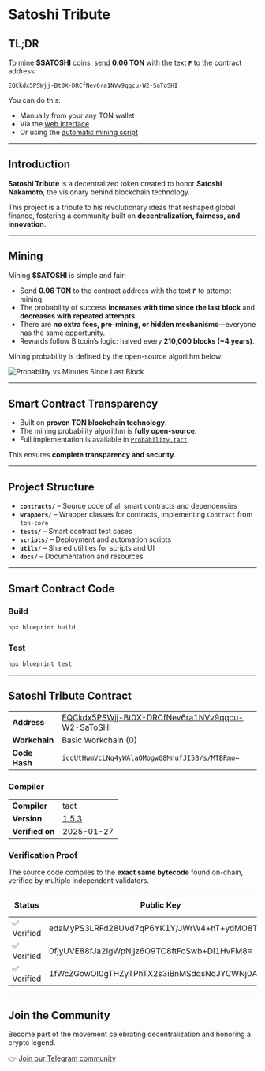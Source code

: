 # Satoshi Tribute

## TL;DR

To mine **$SATOSHI** coins, send **0.06 TON** with the text **`F`** to the contract address:

`EQCkdx5PSWjj-Bt0X-DRCfNev6ra1NVv9qqcu-W2-SaToSHI`

You can do this:

* Manually from your any TON wallet
* Via the [web interface](https://chiliec.github.io/Satoshi/)
* Or using the [automatic mining script](https://github.com/chiliec/satoshi-sender)

---

## Introduction

**Satoshi Tribute** is a decentralized token created to honor **Satoshi Nakamoto**, the visionary behind blockchain technology.

This project is a tribute to his revolutionary ideas that reshaped global finance, fostering a community built on **decentralization, fairness, and innovation**.

---

## Mining

Mining **$SATOSHI** is simple and fair:

* Send **0.06 TON** to the contract address with the text **`F`** to attempt mining.
* The probability of success **increases with time since the last block** and **decreases with repeated attempts**.
* There are **no extra fees, pre-mining, or hidden mechanisms**—everyone has the same opportunity.
* Rewards follow Bitcoin’s logic: halved every **210,000 blocks (\~4 years)**.

Mining probability is defined by the open-source algorithm below:

![Probability vs Minutes Since Last Block](docs/figure.png)

---

## Smart Contract Transparency

* Built on **proven TON blockchain technology**.
* The mining probability algorithm is **fully open-source**.
* Full implementation is available in [`Probability.tact`](contracts/traits/Probability.tact).

This ensures **complete transparency and security**.

---

## Project Structure

* **`contracts/`** – Source code of all smart contracts and dependencies
* **`wrappers/`** – Wrapper classes for contracts, implementing `Contract` from `ton-core`
* **`tests/`** – Smart contract test cases
* **`scripts/`** – Deployment and automation scripts
* **`utils/`** – Shared utilities for scripts and UI
* **`docs/`** – Documentation and resources

---

## Smart Contract Code

### Build

```bash
npx blueprint build
```

### Test

```bash
npx blueprint test
```

---

## Satoshi Tribute Contract

|               |                                                                                                                                         |
| ------------- | --------------------------------------------------------------------------------------------------------------------------------------- |
| **Address**   | [EQCkdx5PSWjj-Bt0X-DRCfNev6ra1NVv9qqcu-W2-SaToSHI](https://tonviewer.com/EQCkdx5PSWjj-Bt0X-DRCfNev6ra1NVv9qqcu-W2-SaToSHI?section=code) |
| **Workchain** | Basic Workchain (0)                                                                                                                     |
| **Code Hash** | `icqUtHwmVcLNq4yWAlaOMogwG8MnufJI5B/s/MTBRmo=`                                                                                          |

### Compiler

|                 |                                                        |
| --------------- | ------------------------------------------------------ |
| **Compiler**    | tact                                                   |
| **Version**     | [1.5.3](https://github.com/tact-lang/tact/tree/v1.5.3) |
| **Verified on** | 2025-01-27                                             |

### Verification Proof

The source code compiles to the **exact same bytecode** found on-chain, verified by multiple independent validators.

| Status     | Public Key                                   | IP      | Verification Date | Verifier                                                                           |
| ---------- | -------------------------------------------- | ------- | ----------------- | ---------------------------------------------------------------------------------- |
| ✅ Verified | edaMyPS3LRFd28UVd7qP6YK1Y/JWrW4+hT+ydMO8TRY= | 3.3.3.3 | 2025-01-27        | [Proof](https://verifier.ton.org/EQCkdx5PSWjj-Bt0X-DRCfNev6ra1NVv9qqcu-W2-SaToSHI) |
| ✅ Verified | 0fjyUVE88fJa2IgWpNjjz6O9TC8ftFoSwb+DI1HvFM8= | 3.3.3.3 | 2025-01-27        | [Proof](https://verifier.ton.org/EQCkdx5PSWjj-Bt0X-DRCfNev6ra1NVv9qqcu-W2-SaToSHI) |
| ✅ Verified | 1fWcZGowOI0gTHZyTPhTX2s3iBnMSdqsNqJYCWNj0A4= | 3.3.3.3 | 2025-01-27        | [Proof](https://verifier.ton.org/EQCkdx5PSWjj-Bt0X-DRCfNev6ra1NVv9qqcu-W2-SaToSHI) |

---

## Join the Community

Become part of the movement celebrating decentralization and honoring a crypto legend.

👉 [Join our Telegram community](https://t.me/DAOthxS)
